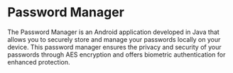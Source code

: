 # Password Manager

The Password Manager is an Android application developed in Java that allows you to securely store and manage your passwords locally on your device. This password manager ensures the privacy and security of your passwords through AES encryption and offers biometric authentication for enhanced protection.

